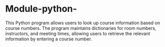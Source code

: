 # Module-python-
This Python program allows users to look up course information based on course numbers. The program maintains dictionaries for room numbers, instructors, and meeting times, allowing users to retrieve the relevant information by entering a course number. 
